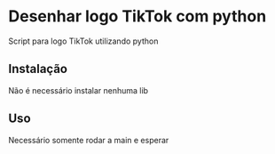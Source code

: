 # Desenhar logo TikTok com python

Script para logo TikTok utilizando python

## Instalação
Não é necessário instalar nenhuma lib
## Uso

Necessário somente rodar a main e esperar